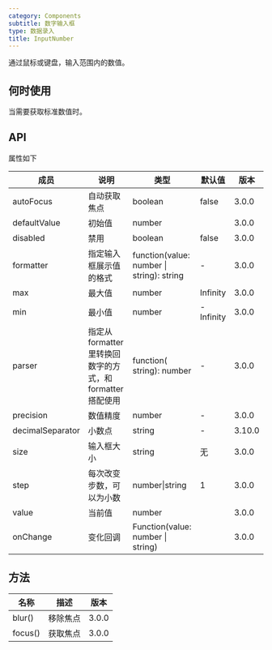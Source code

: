 ```yaml
---
category: Components
subtitle: 数字输入框
type: 数据录入
title: InputNumber
---
```


通过鼠标或键盘，输入范围内的数值。

## 何时使用

当需要获取标准数值时。

## API

属性如下

| 成员 | 说明 | 类型 | 默认值 | 版本 |
| --- | --- | --- | --- | --- |
| autoFocus | 自动获取焦点 | boolean | false | 3.0.0 |
| defaultValue | 初始值 | number |  | 3.0.0 |
| disabled | 禁用 | boolean | false | 3.0.0 |
| formatter | 指定输入框展示值的格式 | function(value: number \| string): string | - | 3.0.0 |
| max | 最大值 | number | Infinity | 3.0.0 |
| min | 最小值 | number | -Infinity | 3.0.0 |
| parser | 指定从 formatter 里转换回数字的方式，和 formatter 搭配使用 | function( string): number | - | 3.0.0 |
| precision | 数值精度 | number | - | 3.0.0 |
| decimalSeparator | 小数点 | string | - | 3.10.0 |
| size | 输入框大小 | string | 无 | 3.0.0 |
| step | 每次改变步数，可以为小数 | number\|string | 1 | 3.0.0 |
| value | 当前值 | number |  | 3.0.0 |
| onChange | 变化回调 | Function(value: number \| string) |  | 3.0.0 |

## 方法

| 名称    | 描述     | 版本  |
| ------- | -------- | ----- |
| blur()  | 移除焦点 | 3.0.0 |
| focus() | 获取焦点 | 3.0.0 |
